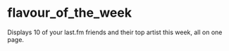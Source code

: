 flavour_of_the_week
===================

Displays 10 of your last.fm friends and their top artist this week, all on one page.
